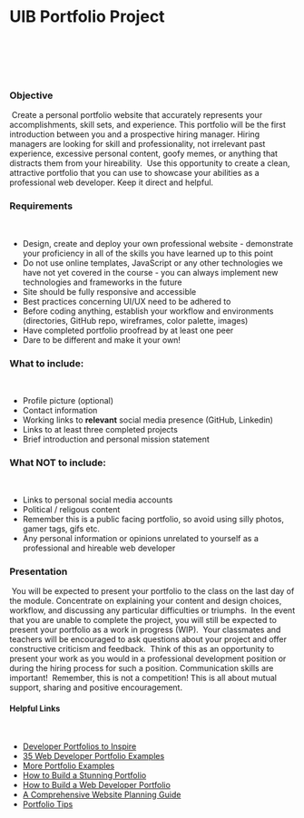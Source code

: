 # UIB Portfolio Project
​
---
​
### Objective
​
Create a personal portfolio website that accurately represents your accomplishments, skill sets, and experience. This portfolio will be the first introduction between you and a prospective hiring manager. Hiring managers are looking for skill and professionality, not irrelevant past experience, excessive personal content, goofy memes, or anything that distracts them from your hireability.
​
Use this opportunity to create a clean, attractive portfolio that you can use to showcase your abilities as a professional web developer. Keep it direct and helpful.
​
### Requirements
​
- Design, create and deploy your own professional website - demonstrate your proficiency in all of the skills you have learned up to this point
​
- Do not use online templates, JavaScript or any other technologies we have not yet covered in the course - you can always implement new technologies and frameworks in the future
- Site should be fully responsive and accessible
- Best practices concerning UI/UX need to be adhered to
- Before coding anything, establish your workflow and environments (directories, GitHub repo, wireframes, color palette, images)
- Have completed portfolio proofread by at least one peer
- Dare to be different and make it your own!
​
### What to include:
​
- Profile picture (optional)
- Contact information
- Working links to **relevant** social media presence (GitHub, Linkedin)
- Links to at least three completed projects
- Brief introduction and personal mission statement
​
### What NOT to include:
​
- Links to personal social media accounts
- Political / religous content
- Remember this is a public facing portfolio, so avoid using silly photos, gamer tags, gifs etc.
- Any personal information or opinions unrelated to yourself as a professional and hireable web developer
​
### Presentation
​
You will be expected to present your portfolio to the class on the last day of the module. Concentrate on explaining your content and design choices, workflow, and discussing any particular difficulties or triumphs.
​
In the event that you are unable to complete the project, you will still be expected to present your portfolio as a work in progress (WIP).
​
Your classmates and teachers will be encouraged to ask questions about your project and offer constructive criticism and feedback.
​
Think of this as an opportunity to present your work as you would in a professional development position or during the hiring process for such a position. Communication skills are important!
​
Remember, this is not a competition! This is all about mutual support, sharing and positive encouragement.
​
#### Helpful Links
​
- [Developer Portfolios to Inspire](https://www.freecodecamp.org/news/15-web-developer-portfolios-to-inspire-you-137fb1743cae/)
- [35 Web Developer Portfolio Examples](https://skillcrush.com/blog/web-developer-portfolios/)
- [More Portfolio Examples](https://www.sliderrevolution.com/design/web-developer-portfolio-examples/)
- [How to Build a Stunning Portfolio](https://www.sitepoint.com/how-to-build-a-stunning-portfolio-website-as-a-web-developer/)
- [How to Build a Web Developer Portfolio](https://brainstation.io/career-guides/how-to-build-a-web-developer-portfolio)
- [A Comprehensive Website Planning Guide](https://www.smashingmagazine.com/2018/02/comprehensive-website-planning-guide-part1/)
- [Portfolio Tips](https://designmodo.com/dev-portfolio-tips/)
